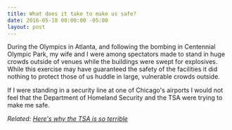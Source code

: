 ```yaml
---
title: What does it take to make us safe?
date: 2016-05-18 00:00:00 -05:00
layout: post
---
```


During the Olympics in Atlanta, and following the bombing in Centennial Olympic Park, my wife and I were among spectators made to stand in huge crowds outside of venues while the buildings were swept for explosives. While this exercise may have guaranteed the safety of the facilities it did nothing to protect those of us huddle in large, vulnerable crowds outside.

If I were standing in a security line at one of Chicago's airports I would not feel that the Department of Homeland Security and the TSA were trying to make me safe.

_Related: [Here's why the TSA is so terrible](http://www.bloomberg.com/view/articles/2016-05-17/here-s-why-the-tsa-is-so-terrible)_
